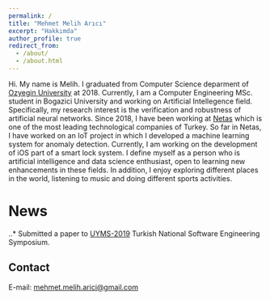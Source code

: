 ```yaml
---
permalink: /
title: "Mehmet Melih Arıcı"
excerpt: "Hakkımda"
author_profile: true
redirect_from: 
  - /about/
  - /about.html
---
```


Hi. My name is Melih. I graduated from Computer Science deparment of [Ozyegin University](https://www.ozyegin.edu.tr/en/computer-science-department) at 2018. Currently, I am a Computer Engineering MSc. student in Bogazici University and working on Artificial Intellegence field. Specifically, my research interest is the verification and robustness of artificial neural networks. Since 2018, I have been working at [Netas](http://www.netas.com.tr/en/home-page/) which is one of the most leading technological companies of Turkey. So far in Netas, I have worked on an IoT project in which I developed a machine learning system for anomaly detection. Currently, I am working on the development of iOS part of a smart lock system. I define myself as a person who is artificial intelligence and data science enthusiast, open to learning new enhancements in these fields. In addition, I enjoy exploring different places in the world, listening to music and doing different sports activities.


News
======
..* Submitted a paper to [UYMS-2019](https://uyms19.iyte.edu.tr/) Turkish National Software Engineering Symposium.

Contact
-------
E-mail:  mehmet.melih.arici@gmail.com


